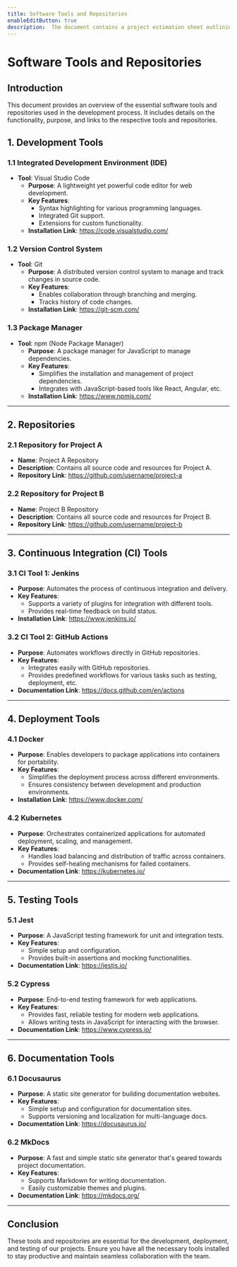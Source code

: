 ```yaml
---
title: Software Tools and Repositories
enableEditButton: true
description:  The document contains a project estimation sheet outlining tasks,effort hours, and timelines across key phases like analysis,design, development, testing, and project management. It includes metrics such as confidence factors, consumed hours, and completion dates.
---
```

# Software Tools and Repositories

## Introduction
This document provides an overview of the essential software tools and repositories used in the development process. It includes details on the functionality, purpose, and links to the respective tools and repositories.


## 1. Development Tools

### 1.1 Integrated Development Environment (IDE)
- **Tool**: Visual Studio Code
  - **Purpose**: A lightweight yet powerful code editor for web development.
  - **Key Features**:
    - Syntax highlighting for various programming languages.
    - Integrated Git support.
    - Extensions for custom functionality.
  - **Installation Link**: https://code.visualstudio.com/

### 1.2 Version Control System
- **Tool**: Git
  - **Purpose**: A distributed version control system to manage and track changes in source code.
  - **Key Features**:
    - Enables collaboration through branching and merging.
    - Tracks history of code changes.
  - **Installation Link**: https://git-scm.com/

### 1.3 Package Manager
- **Tool**: npm (Node Package Manager)
  - **Purpose**: A package manager for JavaScript to manage dependencies.
  - **Key Features**:
    - Simplifies the installation and management of project dependencies.
    - Integrates with JavaScript-based tools like React, Angular, etc.
  - **Installation Link**: https://www.npmjs.com/

---

## 2. Repositories

### 2.1 Repository for Project A
- **Name**: Project A Repository
- **Description**: Contains all source code and resources for Project A.
- **Repository Link**: https://github.com/username/project-a

### 2.2 Repository for Project B
- **Name**: Project B Repository
- **Description**: Contains all source code and resources for Project B.
- **Repository Link**: https://github.com/username/project-b

---

## 3. Continuous Integration (CI) Tools

### 3.1 CI Tool 1: Jenkins
- **Purpose**: Automates the process of continuous integration and delivery.
- **Key Features**:
  - Supports a variety of plugins for integration with different tools.
  - Provides real-time feedback on build status.
- **Installation Link**: https://www.jenkins.io/

### 3.2 CI Tool 2: GitHub Actions
- **Purpose**: Automates workflows directly in GitHub repositories.
- **Key Features**:
  - Integrates easily with GitHub repositories.
  - Provides predefined workflows for various tasks such as testing, deployment, etc.
- **Documentation Link**: https://docs.github.com/en/actions

---

## 4. Deployment Tools

### 4.1 Docker
- **Purpose**: Enables developers to package applications into containers for portability.
- **Key Features**:
  - Simplifies the deployment process across different environments.
  - Ensures consistency between development and production environments.
- **Installation Link**: https://www.docker.com/

### 4.2 Kubernetes
- **Purpose**: Orchestrates containerized applications for automated deployment, scaling, and management.
- **Key Features**:
  - Handles load balancing and distribution of traffic across containers.
  - Provides self-healing mechanisms for failed containers.
- **Documentation Link**: https://kubernetes.io/

---

## 5. Testing Tools

### 5.1 Jest
- **Purpose**: A JavaScript testing framework for unit and integration tests.
- **Key Features**:
  - Simple setup and configuration.
  - Provides built-in assertions and mocking functionalities.
- **Documentation Link**: https://jestjs.io/

### 5.2 Cypress
- **Purpose**: End-to-end testing framework for web applications.
- **Key Features**:
  - Provides fast, reliable testing for modern web applications.
  - Allows writing tests in JavaScript for interacting with the browser.
- **Documentation Link**: https://www.cypress.io/

---

## 6. Documentation Tools

### 6.1 Docusaurus
- **Purpose**: A static site generator for building documentation websites.
- **Key Features**:
  - Simple setup and configuration for documentation sites.
  - Supports versioning and localization for multi-language docs.
- **Documentation Link**: https://docusaurus.io/

### 6.2 MkDocs
- **Purpose**: A fast and simple static site generator that's geared towards project documentation.
- **Key Features**:
  - Supports Markdown for writing documentation.
  - Easily customizable themes and plugins.
- **Documentation Link**: https://mkdocs.org/

---

## Conclusion
These tools and repositories are essential for the development, deployment, and testing of our projects. Ensure you have all the necessary tools installed to stay productive and maintain seamless collaboration with the team.

